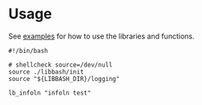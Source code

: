 # Usage

See [examples][1] for how to use the libraries and functions.

```shell title="Example script"
#!/bin/bash

# shellcheck source=/dev/null
source ./libbash/init
source "${LIBBASH_DIR}/logging"

lb_infoln "infoln test"
```

[1]: <https://github.com/nicholaswilde/libbash/tree/main/examples>
